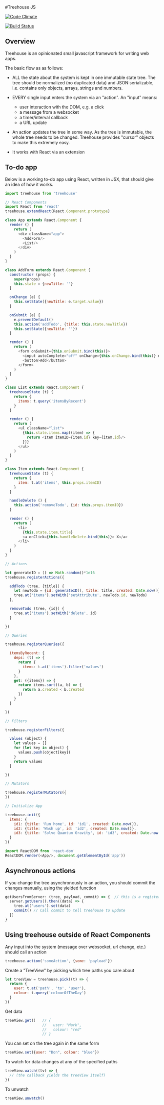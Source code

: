 #Treehouse JS

[![Code Climate](https://codeclimate.com/github/markevans/treehouse/badges/gpa.svg)](https://codeclimate.com/github/markevans/treehouse)

[![Build Status](https://travis-ci.org/markevans/treehouse.svg?branch=master)](https://travis-ci.org/markevans/treehouse)

## Overview
Treehouse is an opinionated small javascript framework for writing web apps.

The basic flow as as follows:

  - ALL the state about the system is kept in one immutable state tree.
    The tree should be normalized (no duplicated data) and JSON serializable, i.e. contains only objects, arrays, strings and numbers.

  - EVERY single input enters the system via an "action". An "input" means:
    - user interaction with the DOM, e.g. a click
    - a message from a websocket
    - a timer/interval callback
    - a URL update

  - An action updates the tree in some way. As the tree is immutable, the whole tree needs to be changed. Treehouse provides "cursor" objects to make this extremely easy.

  - It works with React via an extension

## To-do app
Below is a working to-do app using React, written in JSX, that should give an idea of how it works.

```javascript
import treehouse from 'treehouse'

// React Components
import React from 'react'
treehouse.extendReact(React.Component.prototype)

class App extends React.Component {
  render () {
    return (
      <div className="app">
        <AddForm/>
        <List/>
      </div>
    )
  }
}

class AddForm extends React.Component {
  constructor (props) {
    super(props)
    this.state = {newTitle: ''}
  }

  onChange (e) {
    this.setState({newTitle: e.target.value})
  }

  onSubmit (e) {
    e.preventDefault()
    this.action('addTodo', {title: this.state.newTitle})
    this.setState({newTitle: ''})
  }

  render () {
    return (
      <form onSubmit={this.onSubmit.bind(this)}>
        <input autoComplete="off" onChange={this.onChange.bind(this)} name="title" value={this.state.newTitle} />
        <button>Add</button>
      </form>
    )
  }
}

class List extends React.Component {
  treehouseState (t) {
    return {
      items: t.query('itemsByRecent')
    }
  }

  render () {
    return (
      <ul className="list">
        {this.state.items.map((item) => {
          return <Item itemID={item.id} key={item.id}/>
        })}
      </ul>
    )
  }
}

class Item extends React.Component {
  treehouseState (t) {
    return {
      item: t.at('items', this.props.itemID)
    }
  }

  handleDelete () {
    this.action('removeTodo', {id: this.props.itemID})
  }

  render () {
    return (
      <li>
        {this.state.item.title}
        <a onClick={this.handleDelete.bind(this)}> X</a>
      </li>
    )
  }
}

// Actions

let generateID = () => Math.random()*1e16
treehouse.registerActions({

  addTodo (tree, {title}) {
    let newTodo = {id: generateID(), title: title, created: Date.now()}
    tree.at('items').setWith('setAttribute', newTodo.id, newTodo)
  },

  removeTodo (tree, {id}) {
    tree.at('items').setWith('delete', id)
  }

})

// Queries

treehouse.registerQueries({

  itemsByRecent: {
    deps: (t) => {
      return {
        items: t.at('items').filter('values')
      }
    },
    get: ({items}) => {
      return items.sort((a, b) => {
        return a.created < b.created
      })
    }
  }

})

// Filters

treehouse.registerFilters({

  values (object) {
    let values = []
    for (let key in object) {
      values.push(object[key])
    }
    return values
  }

})

// Mutators

treehouse.registerMutators({
})

// Initialize App

treehouse.init({
  items: {
    id1: {title: 'Run home', id: 'id1', created: Date.now()},
    id2: {title: 'Wash up', id: 'id2', created: Date.now()},
    id3: {title: 'Solve Quantum Gravity', id: 'id3', created: Date.now()}
  }
})

import ReactDOM from 'react-dom'
ReactDOM.render(<App/>, document.getElementById('app'))
```

## Asynchronous actions
If you change the tree asynchronously in an action, you should commit the changes manually, using the yielded function
```javascript
getUsersFromServer: (tree, payload, commit) => {  // this is a registered action
  server.getUsers().then((data) => {
    tree.at('users').set(data)
    commit() // Call commit to tell treehouse to update
  })
}
```

## Using treehouse outside of React Components
Any input into the system (message over websocket, url change, etc.) should call an action
```javascript
treehouse.action('someAction', {some: 'payload'})
```
Create a "TreeView" by picking which tree paths you care about
```javascript
let treeView = treehouse.pick((t) => {
  return {
    user: t.at('path', 'to', 'user'),
    colour: t.query('colourOfTheDay')
  }
})
```
Get data
```javascript
treeView.get()   // {
                 //   user: "Mark",
                 //   colour: "red"
                 // }
```
You can set on the tree again in the same form
```javascript
treeView.set({user: "Don", colour: "blue"})
```
To watch for data changes at any of the specified paths
```javascript
treeView.watch((tv) => {
  // (the callback yields the treeView itself)
})
```
To unwatch
```javascript
treeView.unwatch()
```

